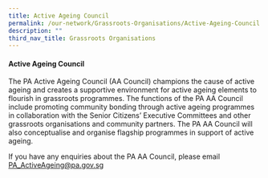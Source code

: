 ```yaml
---
title: Active Ageing Council
permalink: /our-network/Grassroots-Organisations/Active-Ageing-Council
description: ""
third_nav_title: Grassroots Organisations
---
```

#### Active Ageing Council

The PA Active Ageing Council (AA Council) champions the cause of active ageing and creates a supportive environment for active ageing elements to flourish in grassroots programmes. The functions of the PA AA Council include promoting community bonding through active ageing programmes in collaboration with the Senior Citizens’ Executive Committees and other grassroots organisations and community partners. The PA AA Council will also conceptualise and organise flagship programmes in support of active ageing.

If you have any enquiries about the PA AA Council, please email  PA_ActiveAgeing@pa.gov.sg